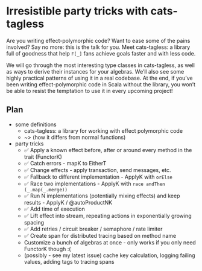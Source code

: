 # Irresistible party tricks with cats-tagless

Are you writing effect-polymorphic code? Want to ease some of the pains involved? Say no more: this is the talk for you.
Meet cats-tagless: a library full of goodness that help `F[_]` fans achieve goals faster and with less code.

We will go through the most interesting type classes in cats-tagless, as well as ways to derive their instances for your algebras.
We’ll also see some highly practical patterns of using it in a real codebase.
At the end, if you’ve been writing effect-polymorphic code in Scala without the library, you won’t be able to resist the temptation to use it in every upcoming project!


## Plan

- some definitions
  - cats-tagless: a library for working with effect polymorphic code
  - ~> (how it differs from normal functions)
- party tricks
  - ✅ Apply a known effect before, after or around every method in the trait (FunctorK)
  - ✅ Catch errors - mapK to EitherT
  - ✅ Change effects - apply transaction, send messages, etc.
  - ✅ Fallback to different implementation - ApplyK with `orElse`
  - ✅ Race two implementations - ApplyK with `race andThen (_.map(_.merge))`
  - ✅ Run N implementations (potentially mixing effects) and keep results - ApplyK / @autoProductNK 
  - ✅ Add time of execution
  - ✅ Lift effect into stream, repeating actions in exponentially growing spacing
  - ✅ Add retries / circuit breaker / semaphore / rate limiter
  - ✅ Create span for distributed tracing based on method name
  - Customize a bunch of algebras at once - only works if you only need FunctorK though :(
  - (possibly - see my latest issue) cache key calculation, logging failing values, adding tags to tracing spans
